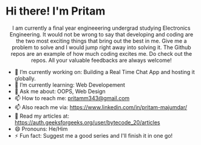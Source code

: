 # Hi there! I'm Pritam

<p align=center>I am currently a final year engineeering undergrad studying Electronics Engineering. It would not be wrong to say that developing and coding are the two most exciting things that bring out the best in me. Give me a problem to solve and I would jump right away into solving it. The Github repos are an example of how much coding excites me. Do check out the repos. All your valuable feedbacks are always welcome!</p>


- 🔭 I’m currently working on: Building a Real Time Chat App and hosting it globally.
- 🌱 I’m currently learning: Web Developement
- 💬 Ask me about: OOPS, Web Design 
- 📫 How to reach me: pritamm343@gmail.com
- 📫 Also reach me via: https://www.linkedin.com/in/pritam-majumdar/
- 💬 Read my articles at: https://auth.geeksforgeeks.org/user/bytecode_20/articles
- 😄 Pronouns: He/Him
- ⚡ Fun fact: Suggest me a good series and I'll finish it in one go!
